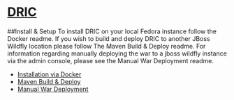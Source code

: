 # [DRIC](http://54.164.224.125:8080/dric/)

##Install & Setup
To install DRIC on your local Fedora instance follow the Docker readme. If you wish to build and deploy DRIC to another JBoss Wildfly location please follow The Maven Build & Deploy readme. For information regarding manually deploying the war to a jboss wildfly instance via the admin console, please see the Manual War Deployment readme.

 * [Installation via Docker](https://github.com/DevTechnology/DRIC/blob/DRIC-v1.1-Beta-Release/Docker/readme.md)
 * [Maven Build & Deploy](https://github.com/DevTechnology/DRIC/blob/DRIC-v1.1-Beta-Release/api/dric-api-webapp/readme.md)
 * [Manual War Deployment](https://github.com/DevTechnology/DRIC/blob/DRIC-v1.1-Beta-Release/Documentation/Configuration/ManualWarInstall.md)
